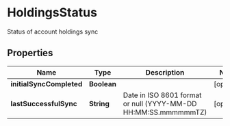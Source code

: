 

# HoldingsStatus

Status of account holdings sync

## Properties

| Name | Type | Description | Notes |
|------------ | ------------- | ------------- | -------------|
|**initialSyncCompleted** | **Boolean** |  |  [optional] |
|**lastSuccessfulSync** | **String** | Date in ISO 8601 format or null (YYYY-MM-DD HH:MM:SS.mmmmmmTZ) |  [optional] |




